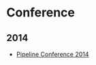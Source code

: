 Conference
==========

2014
----
* [Pipeline Conference 2014](blog/2014/05/pipeline-conference-2014.md)
